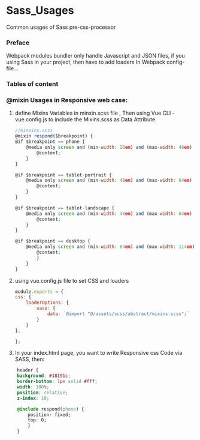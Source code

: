 # Sass_Usages
Common usages of Sass pre-css-processor


### Preface
Webpack modules bundler only handle Javascript and JSON files, if you using Sass in your project, then have to add loaders In Webpack config-file...  

### Tables of content


### @mixin Usages in Responsive web case:
1. define Mixins Variables in minxin.scss file , Then using Vue CLI - vue.config.js to include the Mixins.scss as Data Attribute.  
    ```javascript
    //minxins.scss
    @mixin respond($breakpoint) {
    @if $breakpoint == phone {
        @media only screen and (min-width: 20em) and (max-width: 48em) {
            @content;
        }
    }

    @if $breakpoint == tablet-portrait {
        @media only screen and (min-width: 48em) and (max-width: 64em) and (orientation: portrait) {
            @content;
        }
    }

    @if $breakpoint == tablet-landscape {
        @media only screen and (min-width: 48em) and (max-width: 64em) {
            @content;
        }
    }

    @if $breakpoint == desktop {
        @media only screen and (min-width: 64em) and (max-width: 114em) {
            @content;
            }
        }
    }
    ```
2. using vue.config.js file to set CSS and loaders
    ```javascript
    module.exports = {
    css: {
        loaderOptions: {
            sass: {
                data: `@import "@/assets/scss/abstract/mixins.scss";`
            }
        }
    },
   
    };

    ```
3. In your index.html page, you want to write Responsive css Code via SASS, then:
```css
    header {
    background: #18191c;
    border-bottom: 1px solid #fff;
    width: 100%;
    position: relative;
    z-index: 10;

    @include respond(phone) {
        position: fixed;
        top: 0;
        }
    }
```
